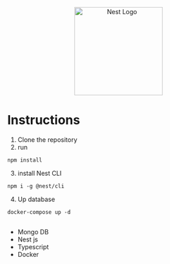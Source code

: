 <p align="center">
  <a href="http://nestjs.com/" target="blank"><img src="https://nestjs.com/img/logo-small.svg" width="200" alt="Nest Logo" /></a>
</p>

# Instructions

1. Clone the repository
2. run 
```
npm install 
```
3. install Nest CLI
```
npm i -g @nest/cli
```
4. Up database
```
docker-compose up -d
```
## 
* Mongo DB
* Nest js
* Typescript
* Docker
